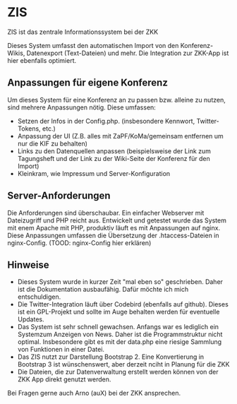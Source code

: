 # ZIS
ZIS ist das zentrale Informationssystem bei der ZKK


Dieses System umfasst den automatischen Import von den Konferenz-Wikis, Datenexport (Text-Dateien) und mehr. Die Integration zur ZKK-App ist hier ebenfalls optimiert.

## Anpassungen für eigene Konferenz
Um dieses System für eine Konferenz an zu passen bzw. alleine zu nutzen, sind mehrere Anpassungen nötig. Diese umfassen:

* Setzen der Infos in der Config.php. (insbesondere Kennwort, Twitter-Tokens, etc.)
* Anpassung der UI (Z.B. alles mit ZaPF/KoMa/gemeinsam entfernen um nur die KIF zu behalten)
* Links zu den Datenquellen anpassen (beispielsweise der Link zum Tagungsheft und der Link zu der Wiki-Seite der Konferenz für den Import)
* Kleinkram, wie Impressum und Server-Konfiguration

## Server-Anforderungen
Die Anforderungen sind überschaubar. Ein einfacher Webserver mit Dateizugriff und PHP reicht aus. Entwickelt und getestet wurde das System mit enem Apache mit PHP, produktiv läuft es mit Anpassungen auf nginx. Diese Anpassungen umfassen die Übersetzung der .htaccess-Dateien in nginx-Config. (TOOD: nginx-Config hier erklären)

## Hinweise
* Dieses System wurde in kurzer Zeit "mal eben so" geschrieben. Daher ist die Dokumentation ausbaufähig. Dafür möchte ich mich entschuldigen.
* Die Twitter-Integration läuft über Codebird (ebenfalls auf github). Dieses ist ein GPL-Projekt und sollte im Auge behalten werden für eventuelle Updates.
* Das System ist sehr schnell gewachsen. Anfangs war es lediglich ein Systemzum Anzeigen von News. Daher ist die Programmstruktur nicht optimal. Insbesondere gibt es mit der data.php eine riesige Sammlung von Funktionen in einer Datei.
* Das ZIS nutzt zur Darstellung Bootstrap 2. Eine Konvertierung in Bootstrap 3 ist wünschenswert, aber derzeit nciht in Planung für die ZKK
* Die Dateien, die zur Datenverwaltung erstellt werden können von der ZKK App direkt genutzt werden. 

Bei Fragen gerne auch Arno (auX) bei der ZKK ansprechen.
